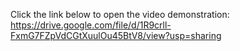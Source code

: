 Click the link below to open the video demonstration:
https://drive.google.com/file/d/1R9crll-FxmG7FZpVdCGtXuulOu45BtV8/view?usp=sharing 
